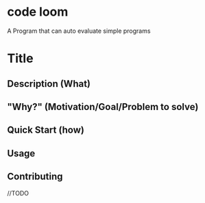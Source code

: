 # code loom
 A Program that can auto evaluate simple programs

# Title
## Description (What)
## "Why?" (Motivation/Goal/Problem to solve)
## Quick Start (how)
## Usage
## Contributing
//TODO
